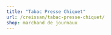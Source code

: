 ```yaml
---
title: "Tabac Presse Chiquet"
url: /creissan/tabac-presse-chiquet/
shop: marchand de journaux
---
```

